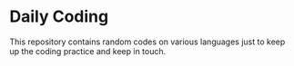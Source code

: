 # Daily Coding

This repository contains random codes on various languages just to keep up the coding practice and keep in touch.